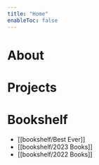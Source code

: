 ```yaml
---
title: "Home"
enableToc: false
---
```


# About

# Projects

# Bookshelf
- [[bookshelf/Best Ever]]
- [[bookshelf/2023 Books]]
- [[bookshelf/2022 Books]]